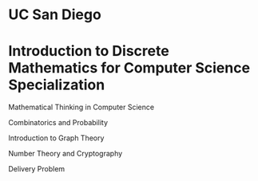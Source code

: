 # UC San Diego

# Introduction to Discrete Mathematics for Computer Science Specialization

Mathematical Thinking in Computer Science

Combinatorics and Probability

Introduction to Graph Theory

Number Theory and Cryptography

Delivery Problem

